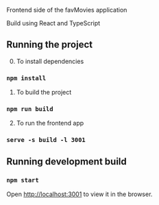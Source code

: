 Frontend side of the favMovies application

Build using React and TypeScript

## Running the project

0. To install dependencies
### `npm install`

1. To build the project 
### `npm run build`

2. To run the frontend app
### `serve -s build -l 3001`


## Running development build
### `npm start`

Open [http://localhost:3001](http://localhost:3001) to view it in the browser.

